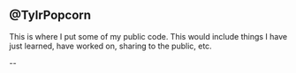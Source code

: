 @TylrPopcorn
-----
This is where I put some of my public code. This would include things I have just learned,
have worked on, sharing to the public, etc.

--
